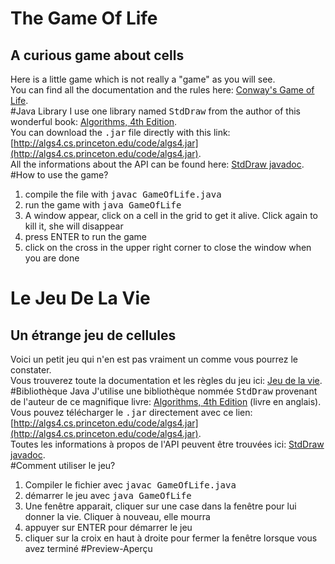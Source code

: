 # The Game Of Life
## A curious game about cells
Here is a little game which is not really a "game" as you will see. <br>
You can find all the documentation and the rules here: [Conway's Game of Life](https://en.wikipedia.org/wiki/Conway%27s_Game_of_Life). <br>
#Java Library
I use one library named <tt>StdDraw</tt> from the author of this wonderful book: [Algorithms, 4th Edition](http://algs4.cs.princeton.edu/home/). <br>
You can download the <tt>.jar</tt> file directly with this link: [http://algs4.cs.princeton.edu/code/algs4.jar](http://algs4.cs.princeton.edu/code/algs4.jar). <br>
All the informations about the API can be found here: [StdDraw javadoc](http://introcs.cs.princeton.edu/java/stdlib/javadoc/StdDraw.html). <br>
#How to use the game?
1. compile the file with <tt>javac GameOfLife.java</tt>
2. run the game with <tt>java GameOfLife</tt>
3. A window appear, click on a cell in the grid to get it alive. Click again to kill it, she will disappear
4. press ENTER to run the game
5. click on the cross in the upper right corner to close the window when you are done

# Le Jeu De La Vie
## Un étrange jeu de cellules
Voici un petit jeu qui n'en est pas vraiment un comme vous pourrez le constater. <br>
Vous trouverez toute la documentation et les règles du jeu ici: [Jeu de la vie](https://fr.wikipedia.org/wiki/Jeu_de_la_vie). <br>
#Bibliothèque Java
J'utilise une bibliothèque nommée <tt>StdDraw</tt> provenant de l'auteur de ce magnifique livre: [Algorithms, 4th Edition](http://algs4.cs.princeton.edu/home/) (livre en anglais). <br>
Vous pouvez télécharger le <tt>.jar</tt> directement avec ce lien: [http://algs4.cs.princeton.edu/code/algs4.jar](http://algs4.cs.princeton.edu/code/algs4.jar). <br>
Toutes les informations à propos de l'API peuvent être trouvées ici: [StdDraw javadoc](http://introcs.cs.princeton.edu/java/stdlib/javadoc/StdDraw.html). <br>
#Comment utiliser le jeu?
1. Compiler le fichier avec <tt>javac GameOfLife.java</tt>
2. démarrer le jeu avec <tt>java GameOfLife</tt>
3. Une fenêtre apparait, cliquer sur une case dans la fenêtre pour lui donner la vie. Cliquer à nouveau, elle mourra
4. appuyer sur ENTER pour démarrer le jeu
5. cliquer sur la croix en haut à droite pour fermer la fenêtre lorsque vous avez terminé
#Preview-Aperçu
